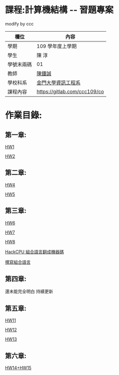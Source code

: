 # 課程:計算機結構 -- 習題專案


modify by ccc

欄位 | 內容
-----|--------
學期 | 109 學年度上學期
學生 |  陳 淳
學號末兩碼 | 01
教師 | [陳鍾誠](https://www.nqu.edu.tw/educsie/index.php?act=blog&code=list&ids=4)
學校科系 | [金門大學資訊工程系](https://www.nqu.edu.tw/educsie/index.php)
課程內容 | https://gitlab.com/ccc109/co

# 作業目錄:

## 第一章:
[HW1](https://github.com/Chen-Chun/co109a/blob/master/01/HW1.md)

[HW2](https://github.com/Chen-Chun/co109a/blob/master/01/HW2.md)

## 第二章:
[HW4](https://github.com/Chen-Chun/co109a/blob/master/02/HW4.md)

[HW5](https://github.com/Chen-Chun/co109a/blob/master/02/HW5.md)

## 第三章:
[HW6](https://github.com/Chen-Chun/co109a/blob/master/03/HW6.md)

[HW7](https://github.com/Chen-Chun/co109a/blob/master/03/HW7.md)

[HW8](https://github.com/Chen-Chun/co109a/blob/master/03/HW8.md)

[HackCPU 組合語言翻成機器碼](https://github.com/Chen-Chun/co109a/blob/master/04/picture4/HackCPU.jpg)

[撰寫組合語言](https://github.com/Chen-Chun/co109a/blob/master/04/picture4/AssemblyLanguage.png)

## 第四章:

還未能完全明白 持續更新

## 第五章:
[HW11](https://github.com/Chen-Chun/co109a/blob/master/05/HW11.md)

[HW12](https://github.com/Chen-Chun/co109a/blob/master/05/HW12.md)

[HW13](https://github.com/Chen-Chun/co109a/blob/master/05/HW13.md)

## 第六章:
[HW14+HW15](https://github.com/Chen-Chun/co109a/blob/master/06/HW14%2B15.md)
